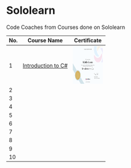 # Sololearn
Code Coaches from Courses done on Sololearn

| No. | Course Name | Certificate |
|-----|-------------|-------------|
|1|<a href="https://github.com/KGrants/Sololearn/tree/main/Introduction%20to%20C%23"> Introduction to C#</a>|<img src="https://github.com/KGrants/Sololearn/blob/main/Introduction%20to%20C%23/Introduction%20to%20C%23.png" alt="Introduction to C#" width="80" height="100">|
|2|||
|3|||
|4|||
|5|||
|6|||
|7|||
|8|||
|9|||
|10|||
